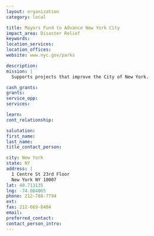 ```yaml
---
layout: organization
category: local

title: Mayors Fund to Advance New York City
impact_area: Disaster Relief
keywords: 
location_services: 
location_offices: 
website: www.nyc.gov/parks

description: 
mission: |
  Supports projects that improve the City of New York.

cash_grants: 
grants: 
service_opp: 
services: 

learn: 
cont_relationship: 

salutation: 
first_name: 
last_name: 
title_contact_person: 

city: New York
state: NY
address: |
  1 Centre St 23rd Floor  
  New York NY 10007
lat: 40.713135
lng: -74.004065
phone: 212-788-7794
ext: 
fax: 212-669-8484
email: 
preferred_contact: 
contact_person_intro: 
---
```

